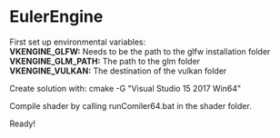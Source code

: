 # EulerEngine

First set up environmental variables:\
<b>VKENGINE_GLFW:</b> Needs to be the path to the glfw installation folder\
<b>VKENGINE_GLM_PATH:</b> The path to the glm folder\
<b>VKENGINE_VULKAN:</b> The destination of the vulkan folder

Create solution with:
cmake -G "Visual Studio 15 2017 Win64"

Compile shader by calling runComiler64.bat in the shader folder.

Ready!
